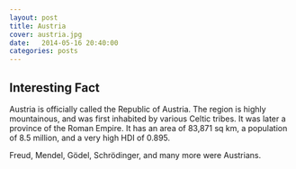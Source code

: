 ```yaml
---
layout: post
title: Austria
cover: austria.jpg
date:   2014-05-16 20:40:00
categories: posts
---
```


## Interesting Fact

Austria is officially called the Republic of Austria. The region is highly mountainous, and was first inhabited by various Celtic tribes. It was later  a province of the Roman Empire. It has an area of 83,871 sq km, a population of 8.5 million, and a very high HDI of 0.895. 

Freud, Mendel, Gödel, Schrödinger, and many more were Austrians. 